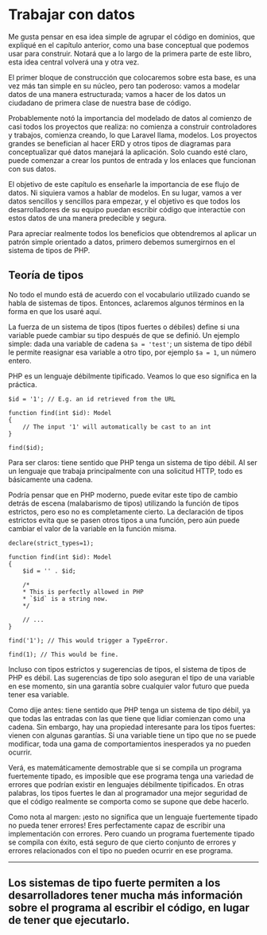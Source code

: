 # Trabajar con datos

Me gusta pensar en esa idea simple de agrupar el código en dominios, que expliqué en el capítulo anterior, como una base conceptual que podemos usar para construir. Notará que a lo largo de la primera parte de este libro, esta idea central volverá una y otra vez.

El primer bloque de construcción que colocaremos sobre esta base, es una vez más tan simple en su núcleo, pero tan poderoso: vamos a modelar datos de una manera estructurada; vamos a hacer de los datos un ciudadano de primera clase de nuestra base de código.

Probablemente notó la importancia del modelado de datos al comienzo de casi todos los proyectos que realiza: no comienza a construir controladores y trabajos, comienza creando, lo que Laravel llama, modelos. Los proyectos grandes se benefician al hacer ERD y otros tipos de diagramas para conceptualizar qué datos manejará la aplicación. Solo cuando esté claro, puede comenzar a crear los puntos de entrada y los enlaces que funcionan con sus datos.

El objetivo de este capítulo es enseñarle la importancia de ese flujo de datos. Ni siquiera vamos a hablar de modelos. En su lugar, vamos a ver datos sencillos y sencillos para empezar, y el objetivo es que todos los desarrolladores de su equipo puedan escribir código que interactúe con estos datos de una manera predecible y segura.

Para apreciar realmente todos los beneficios que obtendremos al aplicar un patrón simple orientado a datos, primero debemos sumergirnos en el sistema de tipos de PHP.

## Teoría de tipos

No todo el mundo está de acuerdo con el vocabulario utilizado cuando se habla de sistemas de tipos. Entonces, aclaremos algunos términos en la forma en que los usaré aquí.

La fuerza de un sistema de tipos (tipos fuertes o débiles) define si una variable puede cambiar su tipo después de que se definió. Un ejemplo simple: dada una variable de cadena `$a = 'test'`; un sistema de tipo débil le permite reasignar esa variable a otro tipo, por ejemplo `$a = 1`, un número entero.

PHP es un lenguaje débilmente tipificado. Veamos lo que eso significa en la práctica.

```
$id = '1'; // E.g. an id retrieved from the URL

function find(int $id): Model
{
    // The input '1' will automatically be cast to an int
}

find($id);
```
Para ser claros: tiene sentido que PHP tenga un sistema de tipo débil. Al ser un lenguaje que trabaja principalmente con una solicitud HTTP, todo es básicamente una cadena.

Podría pensar que en PHP moderno, puede evitar este tipo de cambio detrás de escena (malabarismo de tipos) utilizando la función de tipos estrictos, pero eso no es completamente cierto. La declaración de tipos estrictos evita que se pasen otros tipos a una función, pero aún puede cambiar el valor de la variable en la función misma.

```
declare(strict_types=1);

function find(int $id): Model
{
    $id = '' . $id;

    /*
    * This is perfectly allowed in PHP
    * `$id` is a string now.
    */

    // ...
}

find('1'); // This would trigger a TypeError.

find(1); // This would be fine.
```
Incluso con tipos estrictos y sugerencias de tipos, el sistema de tipos de PHP es débil. Las sugerencias de tipo solo aseguran el tipo de una variable en ese momento, sin una garantía sobre cualquier valor futuro que pueda tener esa variable.

Como dije antes: tiene sentido que PHP tenga un sistema de tipo débil, ya que todas las entradas con las que tiene que lidiar comienzan como una cadena. Sin embargo, hay una propiedad interesante para los tipos fuertes: vienen con algunas garantías. Si una variable tiene un tipo que no se puede modificar, toda una gama de comportamientos inesperados ya no pueden ocurrir.

Verá, es matemáticamente demostrable que si se compila un programa fuertemente tipado, es imposible que ese programa tenga una variedad de errores que podrían existir en lenguajes débilmente tipificados. En otras palabras, los tipos fuertes le dan al programador una mejor seguridad de que el código realmente se comporta como se supone que debe hacerlo.

Como nota al margen: ¡esto no significa que un lenguaje fuertemente tipado no pueda tener errores! Eres perfectamente capaz de escribir una implementación con errores. Pero cuando un programa fuertemente tipado se compila con éxito, está seguro de que cierto conjunto de errores y errores relacionados con el tipo no pueden ocurrir en ese programa.

---
Los sistemas de tipo fuerte permiten a los desarrolladores tener mucha más información sobre el programa al escribir el código, en lugar de tener que ejecutarlo.
---
